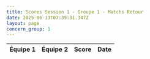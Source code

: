 ```yaml
---
title: Scores Session 1 - Groupe 1 - Matchs Retour
date: 2025-06-13T07:39:31.347Z
layout: page
concern_group: 1
---
```




| Équipe 1 | Équipe 2 | Score | Date |
|----------|----------|-------|------|

